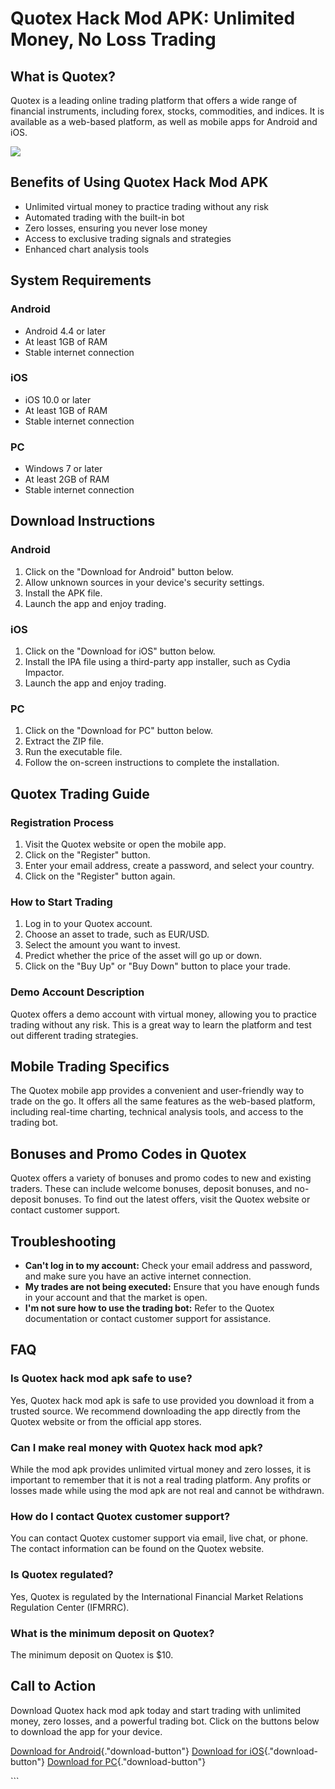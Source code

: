 # Quotex Hack Mod APK: Unlimited Money, No Loss Trading

## What is Quotex?

Quotex is a leading online trading platform that offers a wide range of
financial instruments, including forex, stocks, commodities, and
indices. It is available as a web-based platform, as well as mobile apps
for Android and iOS.

[![](https://static.quotex.io/files/4_en/300_250.jpg)](https://traff.sbs/brokerqxlid)

## Benefits of Using Quotex Hack Mod APK

-   Unlimited virtual money to practice trading without any risk
-   Automated trading with the built-in bot
-   Zero losses, ensuring you never lose money
-   Access to exclusive trading signals and strategies
-   Enhanced chart analysis tools

## System Requirements

### Android

-   Android 4.4 or later
-   At least 1GB of RAM
-   Stable internet connection

### iOS

-   iOS 10.0 or later
-   At least 1GB of RAM
-   Stable internet connection

### PC

-   Windows 7 or later
-   At least 2GB of RAM
-   Stable internet connection

## Download Instructions

### Android

1.  Click on the "Download for Android" button below.
2.  Allow unknown sources in your device\'s security settings.
3.  Install the APK file.
4.  Launch the app and enjoy trading.

### iOS

1.  Click on the "Download for iOS" button below.
2.  Install the IPA file using a third-party app installer, such as
    Cydia Impactor.
3.  Launch the app and enjoy trading.

### PC

1.  Click on the "Download for PC" button below.
2.  Extract the ZIP file.
3.  Run the executable file.
4.  Follow the on-screen instructions to complete the installation.

## Quotex Trading Guide

### Registration Process

1.  Visit the Quotex website or open the mobile app.
2.  Click on the "Register" button.
3.  Enter your email address, create a password, and select your
    country.
4.  Click on the "Register" button again.

### How to Start Trading

1.  Log in to your Quotex account.
2.  Choose an asset to trade, such as EUR/USD.
3.  Select the amount you want to invest.
4.  Predict whether the price of the asset will go up or down.
5.  Click on the "Buy Up" or "Buy Down" button to place your
    trade.

### Demo Account Description

Quotex offers a demo account with virtual money, allowing you to
practice trading without any risk. This is a great way to learn the
platform and test out different trading strategies.

## Mobile Trading Specifics

The Quotex mobile app provides a convenient and user-friendly way to
trade on the go. It offers all the same features as the web-based
platform, including real-time charting, technical analysis tools, and
access to the trading bot.

## Bonuses and Promo Codes in Quotex

Quotex offers a variety of bonuses and promo codes to new and existing
traders. These can include welcome bonuses, deposit bonuses, and
no-deposit bonuses. To find out the latest offers, visit the Quotex
website or contact customer support.

## Troubleshooting

-   **Can\'t log in to my account:** Check your email address and
    password, and make sure you have an active internet connection.
-   **My trades are not being executed:** Ensure that you have enough
    funds in your account and that the market is open.
-   **I\'m not sure how to use the trading bot:** Refer to the Quotex
    documentation or contact customer support for assistance.

## FAQ

### Is Quotex hack mod apk safe to use?

Yes, Quotex hack mod apk is safe to use provided you download it from a
trusted source. We recommend downloading the app directly from the
Quotex website or from the official app stores.

### Can I make real money with Quotex hack mod apk?

While the mod apk provides unlimited virtual money and zero losses, it
is important to remember that it is not a real trading platform. Any
profits or losses made while using the mod apk are not real and cannot
be withdrawn.

### How do I contact Quotex customer support?

You can contact Quotex customer support via email, live chat, or phone.
The contact information can be found on the Quotex website.

### Is Quotex regulated?

Yes, Quotex is regulated by the International Financial Market Relations
Regulation Center (IFMRRC).

### What is the minimum deposit on Quotex?

The minimum deposit on Quotex is \$10.

## Call to Action

Download Quotex hack mod apk today and start trading with unlimited
money, zero losses, and a powerful trading bot. Click on the buttons
below to download the app for your device.

[Download for
Android](\%22https://traff.sbs/brokerqxlid\%22){."download-button"}
[Download for
iOS](\%22https://traff.sbs/brokerqxlid\%22){."download-button"}
[Download for
PC](\%22https://traff.sbs/brokerqxlid\%22){."download-button"}

\`\`\`

